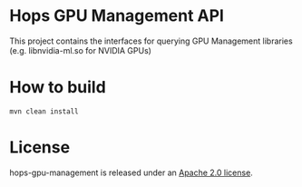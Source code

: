Hops GPU Management API
===

This project contains the interfaces for querying GPU Management libraries
(e.g. libnvidia-ml.so for NVIDIA GPUs)

How to build
===

```
mvn clean install
```

# License

hops-gpu-management is released under an [Apache 2.0 license](LICENSE.txt).
